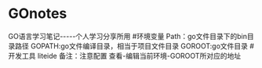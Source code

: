 # GOnotes
GO语言学习笔记-----个人学习分享所用
#环境变量
Path：go文件目录下的bin目录路径
GOPATH:go文件编译目录，相当于项目文件目录
GOROOT:go文件目录
#开发工具
liteide
备注：注意配置 查看-编辑当前环境-GOROOT所对应的地址
